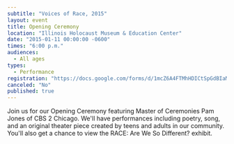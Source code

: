 ```yaml
---
subtitle: "Voices of Race, 2015"
layout: event
title: Opening Ceremony
location: "Illinois Holocaust Museum & Education Center"
date: "2015-01-11 00:00:00 -0600"
times: "6:00 p.m."
audiences: 
  - All ages
types: 
  - Performance
registration: "https://docs.google.com/forms/d/1mcZ6A4FTMhHDICtSpGdBIaMgdHzP6f_Fnmbj_gJ4eRc/viewform"
canceled: "No"
published: true
---
```


Join us for our Opening Ceremony featuring Master of Ceremonies Pam Jones of CBS 2 Chicago. We'll have performances including poetry, song, and an original theater piece created by teens and adults in our community. You'll also get a chance to view the RACE: Are We So Different? exhibit.